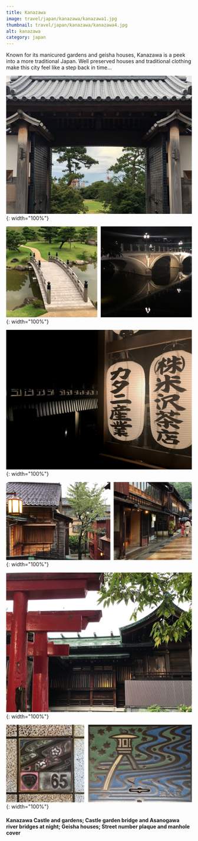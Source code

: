 ```yaml
---
title: Kanazawa
image: travel/japan/kanazawa/kanazawa1.jpg
thumbnail: travel/japan/kanazawa/kanazawa4.jpg
alt: kanazawa
category: japan
---
```


Known for its manicured gardens and geisha houses, Kanazawa is a peek into a more traditional Japan. Well preserved houses and traditional clothing make this city feel like a step back in time...

![kanazawa castle gate](./assets/img/travel/japan/kanazawa/kanazawa2.jpg){: width="100%"}

![kanazawa bridges](./assets/img/travel/japan/kanazawa/kanazawa3.jpg){: width="100%"}

![kanazawa bridge](./assets/img/travel/japan/kanazawa/kanazawa4.jpg){: width="100%"}

![kanazawa houses](./assets/img/travel/japan/kanazawa/kanazawa5.jpg){: width="100%"}

![kanazawa house](./assets/img/travel/japan/kanazawa/kanazawa6.jpg){: width="100%"}

![kanazawa street tiles ](./assets/img/travel/japan/kanazawa/kanazawa7.jpg){: width="100%"}

#### Kanazawa Castle and gardens; Castle garden bridge and Asanogawa river bridges at night; Geisha houses; Street number plaque and manhole cover
